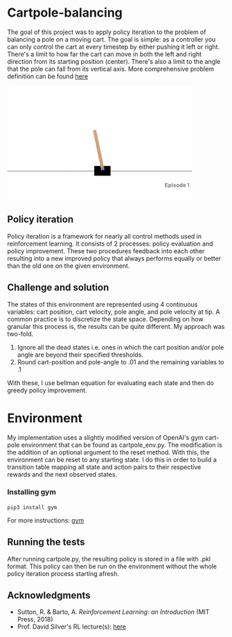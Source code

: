 
# Cartpole-balancing

The goal of this project was to apply policy iteration to the problem of balancing a pole on a moving cart. The goal is simple: as a controller you can only control the cart at every timestep by either pushing it left or right. There's a limit to how far the cart can move in both the left and right direction from its starting position (center). There's also a limit to the angle that the pole can fall from its vertical axis. More comprehensive problem definition can be found [here](https://github.com/openai/gym/wiki/CartPole-v0)

![cartpole](/assets/cartpole.png)

## Policy iteration
Policy iteration is a framework for nearly all control methods used in reinforcement learning. It consists of 2 processes: policy evaluation and policy improvement. These two procedures feedback into each other resulting into a new improved policy that always performs equally or better than the old one on the given environment.

## Challenge and solution
The states of this environment are represented using 4 continuous variables: cart position, cart velocity, pole angle, and pole velocity at tip. A common practice is to discretize the state space. Depending on how granular this process is, the results can be quite different. My approach was two-fold.
1. Ignore all the dead states i.e. ones in which the cart position and/or pole angle are beyond their specified thresholds.
2. Round cart-position and pole-angle to .01 and the remaining variables to .1

With these, I use bellman equation for evaluating each state and then do greedy policy improvement.

# Environment
My implementation uses a slightly modified version of OpenAI's gym cart-pole environment that can be found as cartpole_env.py. The modification is the addition of an optional argument to the reset method. With this, the environment can be reset to any starting state. I do this in order to build a transition table mapping all state and action pairs to their respective rewards and the next observed states.

### Installing gym
```
pip3 install gym
```
For more instructions: [gym](https://gym.openai.com/docs/)


## Running the tests

After running cartpole.py, the resulting policy is stored in a file with .pkl format. This policy can then be run on the environment without the whole policy iteration process starting afresh.


## Acknowledgments

*  Sutton, R. & Barto, A. _Reinforcement Learning: an Introduction_ (MIT Press, 2018)
* Prof. David Silver's RL lecture(s): [here](https://youtu.be/Nd1-UUMVfz4)
